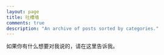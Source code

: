 ```yaml
---
layout: page
title: 吐槽墙
comments: true
description: "An archive of posts sorted by categories."
---
```


如果你有什么想要对我说的，请在这里告诉我。